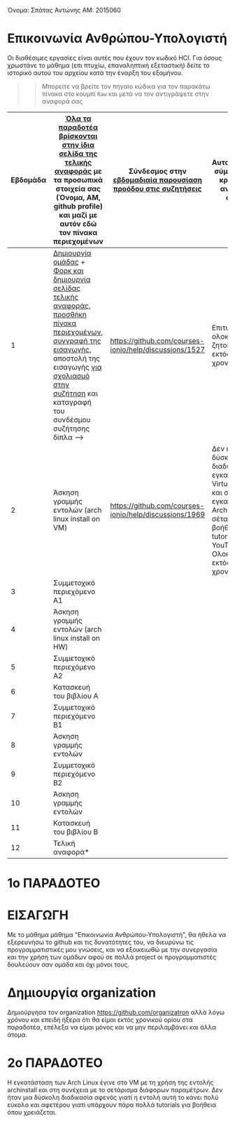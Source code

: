 Όνομα: Σπάτας Αντώνης 
ΑΜ: 2015060

# Επικοινωνία Ανθρώπου-Υπολογιστή

Οι διαθέσιμες εργασίες είναι αυτές που έχουν τον κωδικό HCI. Για όσους χρωστάνε το μάθημα (επι πτυχίω, επαναληπτική εξεταστική) δείτε το ιστορικό αυτού του αρχείου κατά την έναρξη του εξαμήνου.

>> Μπορείτε να βρείτε τον πηγαίο κώδικα για τον παρακάτω πίνακα στο κουμπί `Raw` και μετά να τον αντιγράψετε στην αναφορά σας

| Εβδομάδα | [Όλα τα παραδοτέα βρίσκονται στην ίδια σελίδα της τελικής αναφοράς](https://courses-ionio.github.io/help/deliverables/) με τα προσωπικά στοιχεία σας (Όνομα, ΑΜ, github profile) και μαζί με αυτόν εδώ τον πίνακα περιεχομένων | Σύνδεσμος στην [εβδομαδιαία παρουσίαση προόδου στις συζητήσεις](https://github.com/courses-ionio/help/discussions/categories/show-and-tell) | Αυτοαξιολόγηση σύμφωνα με τα κριτήρια της αντίστοιχης άσκησης |
| --- | --- | --- | --- |
| 1 |  [Δημιουργία ομάδας](https://github.com/courses-ionio/hci/discussions/1794) + [Φορκ και δημιουργία σελίδας τελικής αναφοράς](https://courses-ionio.github.io/help/guide/), [προσθήκη πίνακα περιεχομένων](https://raw.githubusercontent.com/courses-ionio/hci/master/README.md), [συγγραφή της εισαγωγής](https://courses-ionio.github.io/help/intro/), αποστολή της εισαγωγής [για σχολιασμό στην συζήτηση](https://github.com/courses-ionio/help/discussions/categories/show-and-tell) και καταγραφή του συνδέσμου συζήτησης δίπλα --> | https://github.com/courses-ionio/help/discussions/1527 | Επιτυχής ολοκλήρωση των ζητούμενων, εκτός του χρονικού ορίου. |
| 2 | Άσκηση γραμμής εντολών (arch linux install on VM) | https://github.com/courses-ionio/help/discussions/1969 | Δεν ήταν δύσκολη διαδικασία, εγκατέστησα το Virtual Machine και στη συνέχεια εγκατέστησα τα Arch Linux και τα σέταρα με τη βοήθεια κάποιων tutorials από το YouTube. Ολοκλήρωση εκτός του χρονικού ορίου. |
| 3 | Συμμετοχικό περιεχόμενο A1 | | |
| 4 | Άσκηση γραμμής εντολών (arch linux install on HW) | | |
| 5 | Συμμετοχικό περιεχόμενο A2 | | |
| 6 | Κατασκευή του βιβλίου Α | | |
| 7 | Συμμετοχικό περιεχόμενο B1 | | |
| 8 | Άσκηση γραμμής εντολών | | |
| 9 | Συμμετοχικό περιεχόμενο B2 | | |
| 10 | Άσκηση γραμμής εντολών | | |
| 11 | Κατασκευή του βιβλίου Β | | |
| 12 | Τελική αναφορά* | | |

# 1ο ΠΑΡΑΔΟΤΕΟ
# ΕΙΣΑΓΩΓΗ
Με το μάθημα μάθημα "Επικοινωνία Ανθρώπου-Υπολογιστή", θα ήθελα να εξερευνήσω το github και τις δυνατότητες του, να διευρύνω τις προγραμματιστικές μου γνώσεις, και να εξοικειωθώ με την συνεργασία και την χρήση των ομάδων αφού σε πολλά project οι προγραμματιστές δουλεύουν σαν ομάδα και όχι μόνοι τους.

# Δημιουργία organization
Δημιούργησα τον organization https://github.com/organizatron αλλά λόγω χρόνου και επειδή ήξερα ότι θα είμαι εκτός χρονικού ορίου στα παραδοτέα, επέλεξα να είμαι μόνος και να μην περιλαμβάνει και άλλα άτομα.

# 2ο ΠΑΡΑΔΟΤΕΟ
Η εγκατάσταση των Arch Linux έγινε στο VM με τη χρήση της εντολής archinstall και στη συνέχεια με το σετάρισμα διάφορων παραμέτρων. Δεν ήταν μια δύσκολη διαδικασία αφενός γιατί η εντολή αυτή το κάνει πολύ εύκολο και αφετέρου γιατί υπάρχουν πάρα πολλά tutorials για βοήθεια όπου χρειάζεται.

